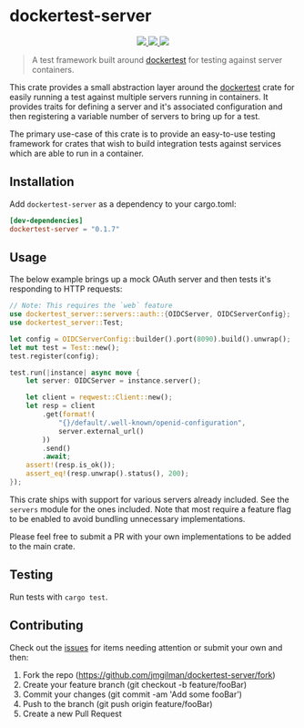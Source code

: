 # dockertest-server

<p align="center">
    <a href="https://crates.io/crates/dockertest-server">
        <img src="https://img.shields.io/crates/v/dockertest-server">
    </a>
    <a href="https://docs.rs/dockertest-server">
        <img src="https://img.shields.io/docsrs/dockertest-server" />
    </a>
    <a href="https://github.com/jmgilman/dockertest-server/actions/workflows/ci.yml">
        <img src="https://github.com/jmgilman/dockertest-server/actions/workflows/ci.yml/badge.svg"/>
    </a>
</p>

> A test framework built around [dockertest][1] for testing against server containers.

This crate provides a small abstraction layer around the
[dockertest][1] crate for easily running a test against multiple servers running
in containers. It provides traits for defining a server and it's associated
configuration and then registering a variable number of servers to bring up for
a test.

The primary use-case of this crate is to provide an easy-to-use testing
framework for crates that wish to build integration tests against services which
are able to run in a container.

## Installation

Add `dockertest-server` as a dependency to your cargo.toml:

```toml
[dev-dependencies]
dockertest-server = "0.1.7"
```

## Usage

The below example brings up a mock OAuth server and then tests it's responding
to HTTP requests:

```rust
// Note: This requires the `web` feature
use dockertest_server::servers::auth::{OIDCServer, OIDCServerConfig};
use dockertest_server::Test;

let config = OIDCServerConfig::builder().port(8090).build().unwrap();
let mut test = Test::new();
test.register(config);

test.run(|instance| async move {
    let server: OIDCServer = instance.server();

    let client = reqwest::Client::new();
    let resp = client
        .get(format!(
            "{}/default/.well-known/openid-configuration",
            server.external_url()
        ))
        .send()
        .await;
    assert!(resp.is_ok());
    assert_eq!(resp.unwrap().status(), 200);
});
```

This crate ships with support for various servers already included. See the
`servers` module for the ones included. Note that most require a feature flag to
be enabled to avoid bundling unnecessary implementations.

Please feel free to submit a PR with your own implementations to be added to the
main crate.

## Testing

Run tests with `cargo test`.

## Contributing

Check out the [issues][2] for items needing attention or submit your own and
then:

1. Fork the repo (<https://github.com/jmgilman/dockertest-server/fork>)
2. Create your feature branch (git checkout -b feature/fooBar)
3. Commit your changes (git commit -am 'Add some fooBar')
4. Push to the branch (git push origin feature/fooBar)
5. Create a new Pull Request

[1]: https://crates.io/crates/dockertest
[2]: https://github.com/jmgilman/dockertest-server/issues
